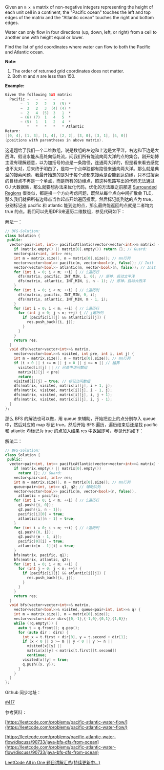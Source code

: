 Given an `m x n` matrix of non-negative integers representing the height of each unit cell in a continent, the "Pacific ocean" touches the left and top edges of the matrix and the "Atlantic ocean" touches the right and bottom edges.

Water can only flow in four directions (up, down, left, or right) from a cell to another one with height equal or lower.

Find the list of grid coordinates where water can flow to both the Pacific and Atlantic ocean.

**Note:**

1. The order of returned grid coordinates does not matter.
1. Both _m_ and _n_ are less than 150.

**Example:**

```cpp
Given the following 5x5 matrix:
  Pacific ~   ~   ~   ~   ~ 
       ~  1   2   2   3  (5) *
       ~  3   2   3  (4) (4) *
       ~  2   4  (5)  3   1  *
       ~ (6) (7)  1   4   5  *
       ~ (5)  1   1   2   4  *
          *   *   *   *   * Atlantic
Return:
[[0, 4], [1, 3], [1, 4], [2, 2], [3, 0], [3, 1], [4, 0]]
(positions with parentheses in above matrix).
```

这道题给了我们一个二维数组，说是数组的左边和上边是太平洋，右边和下边是大西洋，假设水能从高处向低处流，问我们所有能流向两大洋的点的集合。刚开始博主没有理解题意，以为加括号的点是一条路径，连通两大洋的，但是看来看去感觉也不太对，后来终于明白了，是每一个点单独都有路径来通向两大洋。那么就是典型的搜索问题，我最开始想的是对于每个点都来搜索是否能到达边缘，只不过搜索的目标点不再是一个单点，而是所有的边缘点，照这种思路写出的代码无法通过 OJ 大数据集，那么就要想办法来优化代码，优化的方法跟之前那道 [Surrounded Regions](http://www.cnblogs.com/grandyang/p/4555831.html) 很类似，都是换一个方向考虑问题，既然从每个点向中间扩散会 TLE，那么我们就把所有边缘点当作起点开始遍历搜索，然后标记能到达的点为 true，分别标记出 pacific 和 atlantic 能到达的点，那么最终能返回的点就是二者均为 true 的点。我们可以先用DFS来遍历二维数组，参见代码如下：

解法一：

```cpp
// DFS-Solution:
class Solution {
 public:
  vector<pair<int, int>> pacificAtlantic(vector<vector<int>>& matrix) {
    if (matrix.empty() || matrix[0].empty()) return {}; // Guard:
    vector<pair<int, int>> res;
    int m = matrix.size(), n = matrix[0].size(); // mn行列
    vector<vector<bool>> pacific(m, vector<bool>(n, false)); // Init
    vector<vector<bool>> atlantic(m, vector<bool>(n, false)); // Init
    for (int i = 0; i < m; ++i) { // i遍历行
      dfs(matrix, pacific, INT_MIN, i, 0); // 原神，启动太平洋
      dfs(matrix, atlantic, INT_MIN, i, n - 1); // 原神，启动大西洋
    }
    for (int i = 0; i < n; ++i) { // i遍历列
      dfs(matrix, pacific, INT_MIN, 0, i);
      dfs(matrix, atlantic, INT_MIN, m - 1, i);
    }
    for (int i = 0; i < m; ++i) { // i遍历行
      for (int j = 0; j < n; ++j) { // j遍历列
        if (pacific[i][j] && atlantic[i][j]) {
          res.push_back({i, j});
        }
      }
    }
    return res;
  }
  void dfs(vector<vector<int>>& matrix,
    vector<vector<bool>>& visited, int pre, int i, int j) {
    int m = matrix.size(), n = matrix[0].size(); // mn行列
    if (i < 0 || i >= m || j < 0 || j >= n || // 越界
      visited[i][j] || // 已命中访问数组
      matrix[i][j] < pre)
      return;
    visited[i][j] = true; // 标记访问数组
    dfs(matrix, visited, matrix[i][j], i + 1, j);
    dfs(matrix, visited, matrix[i][j], i - 1, j);
    dfs(matrix, visited, matrix[i][j], i, j + 1);
    dfs(matrix, visited, matrix[i][j], i, j - 1);
  }
};
```

那么 BFS 的解法也可以做，用 queue 来辅助，开始把边上的点分别存入 queue 中，然后对应的 map 标记 true，然后开始 BFS 遍历，遍历结束后还是找 pacific 和 atlantic 均标记为 true 的点加入结果 res 中返回即可，参见代码如下：

解法二：

```cpp
// BFS-Solution:
class Solution {
 public:
  vector<pair<int, int>> pacificAtlantic(vector<vector<int>>& matrix) {
    if (matrix.empty() || matrix[0].empty())
      return {}; // Guard:
    vector<pair<int, int>> res;
    int m = matrix.size(), n = matrix[0].size(); // mn行列
    queue<pair<int, int>> q1, q2; // 辅助队列
    vector<vector<bool>> pacific(m, vector<bool>(n, false)),
      atlantic = pacific;
    for (int i = 0; i < m; ++i) { // i遍历行
      q1.push({i, 0}); 
      q2.push({i, n - 1});
      pacific[i][0] = true;
      atlantic[i][n - 1] = true;
    }
    for (int i = 0; i < n; ++i) { // i遍历列
      q1.push({0, i});
      q2.push({m - 1, i});
      pacific[0][i] = true;
      atlantic[m - 1][i] = true;
    }
    bfs(matrix, pacific, q1);
    bfs(matrix, atlantic, q2);
    for (int i = 0; i < m; ++i) {
      for (int j = 0; j < n; ++j) {
        if (pacific[i][j] && atlantic[i][j]) {
          res.push_back({i, j});
        }
      }
    }
    return res;
  }
  void bfs(vector<vector<int>>& matrix,
    vector<vector<bool>>& visited, queue<pair<int, int>>& q) {
    int m = matrix.size(), n = matrix[0].size();
    vector<vector<int>> dirs{{0,-1},{-1,0},{0,1},{1,0}};
    while (!q.empty()) {
      auto t = q.front(); q.pop();
      for (auto dir : dirs) {
        int x = t.first + dir[0], y = t.second + dir[1];
        if (x < 0 || x >= m || y < 0 || y >= n ||
          visited[x][y] ||
          matrix[x][y] < matrix[t.first][t.second])
          continue;
        visited[x][y] = true;
        q.push({x, y});
      }
    }
  }
};
```

Github 同步地址：

[#417](https://github.com/grandyang/leetcode/issues/417)

参考资料：

[https://leetcode.com/problems/pacific-atlantic-water-flow/](https://leetcode.com/problems/pacific-atlantic-water-flow/)

[https://leetcode.com/problems/pacific-atlantic-water-flow/discuss/90733/java-bfs-dfs-from-ocean](https://leetcode.com/problems/pacific-atlantic-water-flow/discuss/90733/java-bfs-dfs-from-ocean)

[LeetCode All in One 题目讲解汇总(持续更新中...)](http://www.cnblogs.com/grandyang/p/4606334.html)
